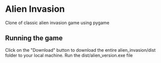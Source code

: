 # Alien Invasion
Clone of classic alien invasion game using pygame
## Running the game
Click on the "Download" button to download the entire alien_invasion/dist folder to your local machine.
Run the dist/alien_version.exe file
